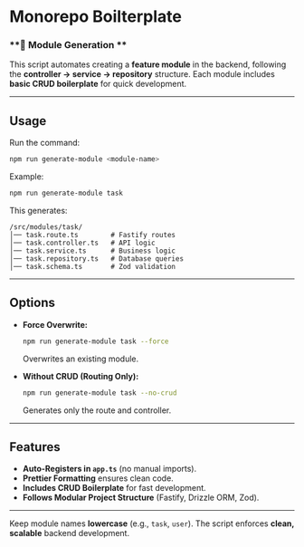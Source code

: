 # Monorepo Boilterplate


### **📌 Module Generation **  

This script automates creating a **feature module** in the backend, following the **controller → service → repository** structure. Each module includes **basic CRUD boilerplate** for quick development.  

---

## **Usage**  

Run the command:  

```bash
npm run generate-module <module-name>
```

Example:  

```bash
npm run generate-module task
```

This generates:  

```
/src/modules/task/
│── task.route.ts        # Fastify routes
│── task.controller.ts   # API logic
│── task.service.ts      # Business logic
│── task.repository.ts   # Database queries
│── task.schema.ts       # Zod validation
```

---

## **Options**  

- **Force Overwrite:**  
  ```bash
  npm run generate-module task --force
  ```  
  Overwrites an existing module.  

- **Without CRUD (Routing Only):**  
  ```bash
  npm run generate-module task --no-crud
  ```  
  Generates only the route and controller.  

---

## **Features**  

- **Auto-Registers in `app.ts`** (no manual imports).  
- **Prettier Formatting** ensures clean code.  
- **Includes CRUD Boilerplate** for fast development.  
- **Follows Modular Project Structure** (Fastify, Drizzle ORM, Zod).  

---

Keep module names **lowercase** (e.g., `task`, `user`). The script enforces **clean, scalable** backend development.
